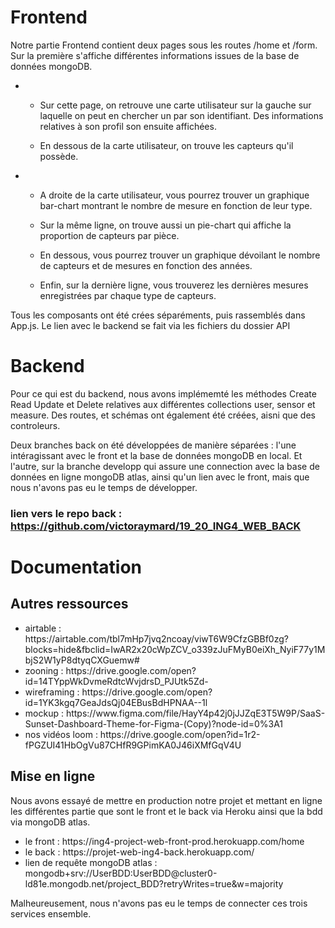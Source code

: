 # Frontend


<p>Notre partie Frontend contient deux pages sous les routes /home et /form.
Sur la première s'affiche différentes informations issues de la base de données mongoDB.</p>
<ul>
    <li>
        <ul>
                <li><p>Sur cette page, on retrouve une carte utilisateur sur la gauche sur laquelle on peut en chercher un par 
                son identifiant. Des informations relatives à son profil son ensuite affichées.</p> </li>
                <li><p>En dessous de la carte utilisateur, on trouve les capteurs qu'il possède.</p></li>
            </ul>
    </li>
    <li>
        <ul>
                <li> <p>A droite de la carte utilisateur, vous pourrez trouver un graphique bar-chart montrant le nombre de 
                mesure en fonction de leur type.</p></li>
                <li><p>Sur la même ligne, on trouve aussi un pie-chart qui affiche la proportion de capteurs par 
                pièce.</p> </li>
                <li><p>En dessous, vous pourrez trouver un graphique dévoilant le nombre de capteurs et de mesures en fonction 
                des années.</p></li>
                <li><p>Enfin, sur la dernière ligne, vous trouverez les dernières mesures enregistrées par chaque type de capteurs.</p>
                </li>
            </ul>
    </li>
</ul>
Tous les composants ont été crées séparéments, puis rassemblés dans App.js. Le lien avec le backend se fait via les fichiers
du dossier API


# Backend

Pour ce qui est du backend, nous avons implémemté les méthodes Create Read Update et Delete relatives aux différentes 
collections user, sensor et measure. Des routes, et schémas ont également été créées, aisni que des controleurs.

Deux branches back on été développées de manière séparées : l'une intéragissant avec le front et la base de données mongoDB
en local. Et l'autre, sur la branche developp qui assure une connection avec la base de données en ligne mongoDB atlas, 
ainsi qu'un lien avec le front, mais que nous n'avons pas eu le temps de développer.

### lien vers le repo back : https://github.com/victoraymard/19_20_ING4_WEB_BACK

# Documentation
## Autres ressources
<ul>
    <li>airtable : https://airtable.com/tbl7mHp7jvq2ncoay/viwT6W9CfzGBBf0zg?blocks=hide&fbclid=IwAR2x20cWpZCV_o339zJuFMyB0eiXh_NyiF77y1MbjS2W1yP8dtyqCXGuemw#</li>
    <li>zooning : https://drive.google.com/open?id=14TYppWkDvmeRdtcWvjdrsD_PJUtk5Zd-</li>
    <li>wireframing : https://drive.google.com/open?id=1YK3kgq7GeaJdsQj04EBusBdHPNAA--1l </li>
    <li>mockup : https://www.figma.com/file/HayY4p42j0jJJZqE3T5W9P/SaaS-Sunset-Dashboard-Theme-for-Figma-(Copy)?node-id=0%3A1</li>
    <li>nos vidéos loom : https://drive.google.com/open?id=1r2-fPGZUI41HbOgVu87CHfR9GPimKA0J46iXMfGqV4U</li>
</ul>

## Mise en ligne
<p>
Nous avons essayé de mettre en production notre projet et mettant en ligne les différentes partie que sont le front et 
le back via Heroku ainsi que la bdd via mongoDB atlas.
</p>
<ul>
        <li>le front : https://ing4-project-web-front-prod.herokuapp.com/home</li>
        <li>le back : https://projet-web-ing4-back.herokuapp.com/</li>
        <li>lien de requête mongoDB atlas : mongodb+srv://UserBDD:UserBDD@cluster0-ld81e.mongodb.net/project_BDD?retryWrites=true&w=majority</li>
</ul>

Malheureusement, nous n'avons pas eu le temps de connecter ces trois services ensemble.
